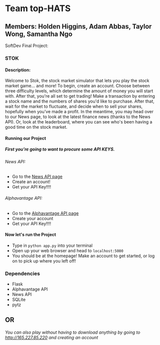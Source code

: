 # Team top-HATS
## Members: Holden Higgins, Adam Abbas, Taylor Wong, Samantha Ngo
SoftDev Final Project:

### STOK

#### Description:
Welcome to Stok, the stock market simulator that lets you play the stock market game... and more! To begin, create an account. Choose between three difficulty levels, which determine the amount of money you will start with. After that, you're all set to get trading! Make a transaction by entering a stock name and the numbers of shares you'd like to purchase. After that, wait for the market to fluctuate, and decide when to sell your shares, hopefully when you've made a profit. In the meantime, you may head over to our News page, to look at the latest finance news (thanks to the News API). Or, look at the leaderboard, where you can see who's been having a good time on the stock market.

#### Running our Project

##### First you're going to want to procure some API KEYS.

###### News API:
* Go to the [News API page](https://newsapi.org/account)
* Create an account!
* Get your API Key!!!!

###### Alphavantage API:
* Go to the [Alphavantage API page](https://www.alphavantage.co/support/#api-key)
* Create your account
* Get your API Key!!!!


#### Now let's run the Project

* Type in `python app.py` into your terminal
* Open up your web browser and head to `localhost:5000`
* You should be at the homepage! Make an account to get started, or log on to pick up where you left off!

### Dependencies
* Flask
* Alphavantage API
* News API
* SQLite
* pytz

## OR

###### You can also play without having to download anything by going to http://165.227.85.220 and creating an account
